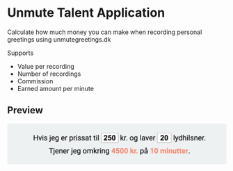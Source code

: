 # Unmute Talent Application

Calculate how much money you can make when recording personal greetings using unmutegreetings.dk

Supports

* Value per recording
* Number of recordings
* Commission
* Earned amount per minute

## Preview

![](preview.png)
